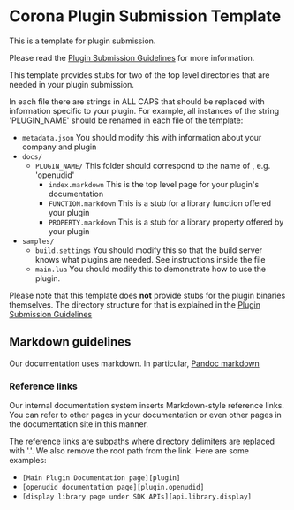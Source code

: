 # Corona Plugin Submission Template

This is a template for plugin submission.

Please read the [Plugin Submission Guidelines](http://docs.coronalabs.com/daily/native/plugin/submission.html) for more information.

This template provides stubs for two of the top level directories that are needed in your plugin submission. 

In each file there are strings in ALL CAPS that should be replaced with information specific to your plugin. For example, all instances of the string 'PLUGIN_NAME' should be renamed in each file of the template:

* `metadata.json` You should modify this with information about your company and plugin
* `docs/` 
    + `PLUGIN_NAME/` This folder should correspond to the name of , e.g. 'openudid'
        - `index.markdown` This is the top level page for your plugin's documentation
        - `FUNCTION.markdown` This is a stub for a library function offered your plugin
        - `PROPERTY.markdown` This is a stub for a library property offered by your plugin
* `samples/`
    + `build.settings` You should modify this so that the build server knows what plugins are needed. See instructions inside the file
    + `main.lua` You should modify this to demonstrate how to use the plugin.

Please note that this template does __not__ provide stubs for the plugin binaries themselves. The directory structure for that is explained in the [Plugin Submission Guidelines](http://docs.coronalabs.com/daily/native/plugin/submission.html)

## Markdown guidelines

Our documentation uses markdown. In particular, [Pandoc markdown](http://johnmacfarlane.net/pandoc/README.html)

### Reference links

Our internal documentation system inserts Markdown-style reference links. You can refer to other pages in your documentation or even other pages in the documentation site in this manner.

The reference links are subpaths where directory delimiters are replaced with '.'. We also remove the root path from the link. Here are some examples:

* `[Main Plugin Documentation page][plugin]`
* `[openudid documentation page][plugin.openudid]`
* `[display library page under SDK APIs][api.library.display]`

